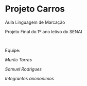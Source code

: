 # Projeto Carros
Aula Linguagem de Marcação

Projeto Final do 1º ano letivo do SENAI

<br>

Equipe:

*Murilo Torres*

*Samuel Rodrigues*

*Integrantes anononimos*
